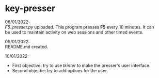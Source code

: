 # key-presser

08/01/2022:  
*F5_presser.py* uploaded. This program presses **F5** every 10 minutes. It can be used to maintain activity on web sessions and other timed events.

09/01/2022:  
README.md created.

10/01/2022:  
- First objective: try to use *tkinter* to make the presser's user interface.
- Second objectie: try to add options for the user.
